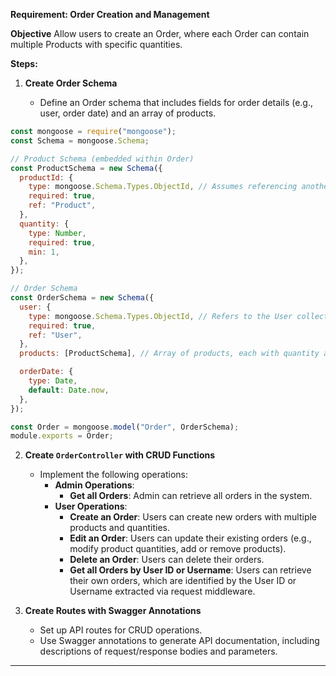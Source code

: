 **Requirement: Order Creation and Management**

**Objective**
Allow users to create an Order, where each Order can contain multiple Products with specific quantities.

**Steps:**

1. **Create Order Schema**

   - Define an Order schema that includes fields for order details (e.g., user, order date) and an array of products.

```js
const mongoose = require("mongoose");
const Schema = mongoose.Schema;

// Product Schema (embedded within Order)
const ProductSchema = new Schema({
  productId: {
    type: mongoose.Schema.Types.ObjectId, // Assumes referencing another collection of Products
    required: true,
    ref: "Product",
  },
  quantity: {
    type: Number,
    required: true,
    min: 1,
  },
});

// Order Schema
const OrderSchema = new Schema({
  user: {
    type: mongoose.Schema.Types.ObjectId, // Refers to the User collection
    required: true,
    ref: "User",
  },
  products: [ProductSchema], // Array of products, each with quantity and price

  orderDate: {
    type: Date,
    default: Date.now,
  },
});

const Order = mongoose.model("Order", OrderSchema);
module.exports = Order;
```

2. **Create `OrderController` with CRUD Functions**

   - Implement the following operations:
     - **Admin Operations**:
       - **Get all Orders**: Admin can retrieve all orders in the system.
     - **User Operations**:
       - **Create an Order**: Users can create new orders with multiple products and quantities.
       - **Edit an Order**: Users can update their existing orders (e.g., modify product quantities, add or remove products).
       - **Delete an Order**: Users can delete their orders.
       - **Get all Orders by User ID or Username**: Users can retrieve their own orders, which are identified by the User ID or Username extracted via request middleware.

3. **Create Routes with Swagger Annotations**

   - Set up API routes for CRUD operations.
   - Use Swagger annotations to generate API documentation, including descriptions of request/response bodies and parameters.

---
